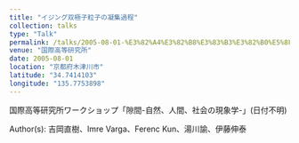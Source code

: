 ```yaml
---
title: "イジング双極子粒子の凝集過程"
collection: talks
type: "Talk"
permalink: /talks/2005-08-01-%E3%82%A4%E3%82%B8%E3%83%B3%E3%82%B0%E5%8F%8C%E6%A5%B5%E5%AD%90%E7%B2%92%E5%AD%90%E3%81%AE%E5%87%9D%E9%9B%86%E9%81%8E%E7%A8%8B
venue: "国際高等研究所"
date: 2005-08-01
location: "京都府木津川市"
latitude: "34.7414103"
longitude: "135.7753898"
---
```


国際高等研究所ワークショップ「隙間-自然、人間、社会の現象学-」(日付不明)

Author(s): 吉岡直樹、Imre Varga、Ferenc Kun、湯川諭、伊藤伸泰
